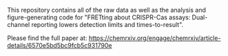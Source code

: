 This repository contains all of the raw data as well as the analysis and figure-generating code for "FRETting about CRISPR-Cas assays: Dual-channel reporting lowers detection limits and times-to-result".

Please find the full paper at: https://chemrxiv.org/engage/chemrxiv/article-details/6570e5bd5bc9fcb5c931790e 
